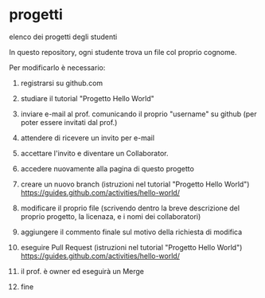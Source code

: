 # progetti
elenco dei progetti degli studenti

In questo repository, ogni studente trova un file col proprio cognome.

Per modificarlo è necessario:

1) registrarsi su github.com
2) studiare il tutorial "Progetto Hello World"
3) inviare e-mail al prof. comunicando il proprio "username" su github (per poter essere invitati dal prof.)
4) attendere di ricevere un invito per e-mail

5) accettare l'invito e diventare un Collaborator.

6) accedere nuovamente alla pagina di questo progetto 
7) creare un nuovo branch (istruzioni nel tutorial "Progetto Hello World") https://guides.github.com/activities/hello-world/
8) modificare il proprio file (scrivendo dentro la breve descrizione del proprio progetto, la licenaza, e i nomi dei collaboratori)
9) aggiungere il commento finale sul motivo della richiesta di modifica
10) eseguire Pull Request (istruzioni nel tutorial "Progetto Hello World") https://guides.github.com/activities/hello-world/
11) il prof. è owner ed eseguirà un Merge
11) fine

